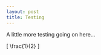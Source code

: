 ```yaml
---
layout: post
title: Testing
---
```


A little more testing going on here...

\[ \frac{1}{2} \]
<!--stackedit_data:
eyJoaXN0b3J5IjpbNjY2NDQ4NTA2LDE4ODg1MjE0OTRdfQ==
-->